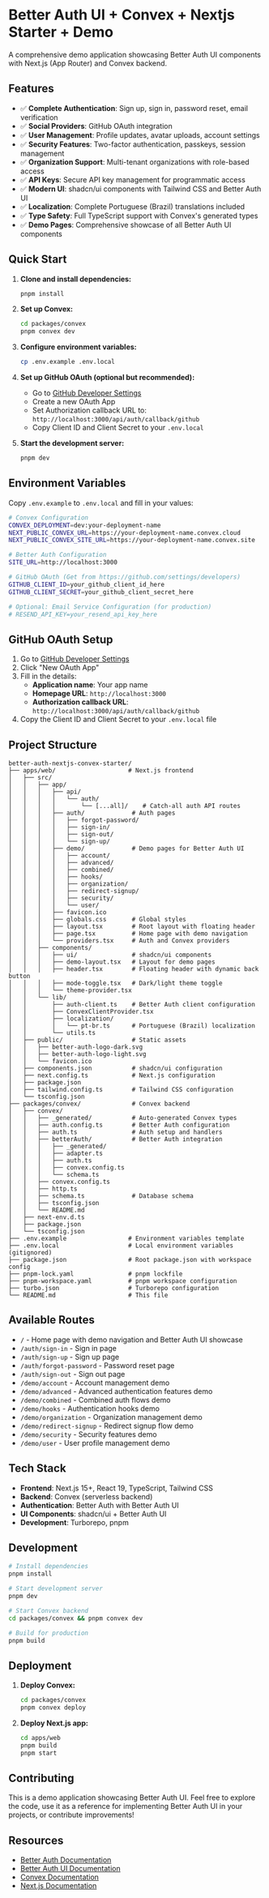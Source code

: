 # Better Auth UI + Convex + Nextjs Starter + Demo

A comprehensive demo application showcasing Better Auth UI components with Next.js (App Router) and Convex backend.

## Features

- ✅ **Complete Authentication**: Sign up, sign in, password reset, email verification
- ✅ **Social Providers**: GitHub OAuth integration
- ✅ **User Management**: Profile updates, avatar uploads, account settings
- ✅ **Security Features**: Two-factor authentication, passkeys, session management
- ✅ **Organization Support**: Multi-tenant organizations with role-based access
- ✅ **API Keys**: Secure API key management for programmatic access
- ✅ **Modern UI**: shadcn/ui components with Tailwind CSS and Better Auth UI
- ✅ **Localization**: Complete Portuguese (Brazil) translations included
- ✅ **Type Safety**: Full TypeScript support with Convex's generated types
- ✅ **Demo Pages**: Comprehensive showcase of all Better Auth UI components

## Quick Start

1. **Clone and install dependencies:**
   ```bash
   pnpm install
   ```

2. **Set up Convex:**
   ```bash
   cd packages/convex
   pnpm convex dev
   ```

3. **Configure environment variables:**
   ```bash
   cp .env.example .env.local
   ```

4. **Set up GitHub OAuth (optional but recommended):**
   - Go to [GitHub Developer Settings](https://github.com/settings/developers)
   - Create a new OAuth App
   - Set Authorization callback URL to: `http://localhost:3000/api/auth/callback/github`
   - Copy Client ID and Client Secret to your `.env.local`

5. **Start the development server:**
   ```bash
   pnpm dev
   ```

## Environment Variables

Copy `.env.example` to `.env.local` and fill in your values:

```bash
# Convex Configuration
CONVEX_DEPLOYMENT=dev:your-deployment-name
NEXT_PUBLIC_CONVEX_URL=https://your-deployment-name.convex.cloud
NEXT_PUBLIC_CONVEX_SITE_URL=https://your-deployment-name.convex.site

# Better Auth Configuration
SITE_URL=http://localhost:3000

# GitHub OAuth (Get from https://github.com/settings/developers)
GITHUB_CLIENT_ID=your_github_client_id_here
GITHUB_CLIENT_SECRET=your_github_client_secret_here

# Optional: Email Service Configuration (for production)
# RESEND_API_KEY=your_resend_api_key_here
```

## GitHub OAuth Setup

1. Go to [GitHub Developer Settings](https://github.com/settings/developers)
2. Click "New OAuth App"
3. Fill in the details:
   - **Application name**: Your app name
   - **Homepage URL**: `http://localhost:3000`
   - **Authorization callback URL**: `http://localhost:3000/api/auth/callback/github`
4. Copy the Client ID and Client Secret to your `.env.local` file

## Project Structure

```
better-auth-nextjs-convex-starter/
├── apps/web/                    # Next.js frontend
│   ├── src/
│   │   ├── app/
│   │   │   ├── api/
│   │   │   │   └── auth/
│   │   │   │       └── [...all]/    # Catch-all auth API routes
│   │   │   ├── auth/             # Auth pages
│   │   │   │   ├── forgot-password/
│   │   │   │   ├── sign-in/
│   │   │   │   ├── sign-out/
│   │   │   │   └── sign-up/
│   │   │   ├── demo/             # Demo pages for Better Auth UI
│   │   │   │   ├── account/
│   │   │   │   ├── advanced/
│   │   │   │   ├── combined/
│   │   │   │   ├── hooks/
│   │   │   │   ├── organization/
│   │   │   │   ├── redirect-signup/
│   │   │   │   ├── security/
│   │   │   │   └── user/
│   │   │   ├── favicon.ico
│   │   │   ├── globals.css       # Global styles
│   │   │   ├── layout.tsx        # Root layout with floating header
│   │   │   ├── page.tsx          # Home page with demo navigation
│   │   │   └── providers.tsx     # Auth and Convex providers
│   │   ├── components/
│   │   │   ├── ui/               # shadcn/ui components
│   │   │   ├── demo-layout.tsx   # Layout for demo pages
│   │   │   ├── header.tsx        # Floating header with dynamic back button
│   │   │   ├── mode-toggle.tsx   # Dark/light theme toggle
│   │   │   └── theme-provider.tsx
│   │   └── lib/
│   │       ├── auth-client.ts    # Better Auth client configuration
│   │       ├── ConvexClientProvider.tsx
│   │       ├── localization/
│   │       │   └── pt-br.ts      # Portuguese (Brazil) localization
│   │       └── utils.ts
│   ├── public/                   # Static assets
│   │   ├── better-auth-logo-dark.svg
│   │   ├── better-auth-logo-light.svg
│   │   └── favicon.ico
│   ├── components.json           # shadcn/ui configuration
│   ├── next.config.ts            # Next.js configuration
│   ├── package.json
│   ├── tailwind.config.ts        # Tailwind CSS configuration
│   └── tsconfig.json
├── packages/convex/              # Convex backend
│   ├── convex/
│   │   ├── _generated/           # Auto-generated Convex types
│   │   ├── auth.config.ts        # Better Auth configuration
│   │   ├── auth.ts               # Auth setup and handlers
│   │   ├── betterAuth/           # Better Auth integration
│   │   │   ├── _generated/
│   │   │   ├── adapter.ts
│   │   │   ├── auth.ts
│   │   │   ├── convex.config.ts
│   │   │   └── schema.ts
│   │   ├── convex.config.ts
│   │   ├── http.ts
│   │   ├── schema.ts             # Database schema
│   │   ├── tsconfig.json
│   │   └── README.md
│   ├── next-env.d.ts
│   ├── package.json
│   └── tsconfig.json
├── .env.example                 # Environment variables template
├── .env.local                   # Local environment variables (gitignored)
├── package.json                 # Root package.json with workspace config
├── pnpm-lock.yaml               # pnpm lockfile
├── pnpm-workspace.yaml          # pnpm workspace configuration
├── turbo.json                   # Turborepo configuration
└── README.md                    # This file
```

## Available Routes

- `/` - Home page with demo navigation and Better Auth UI showcase
- `/auth/sign-in` - Sign in page
- `/auth/sign-up` - Sign up page
- `/auth/forgot-password` - Password reset page
- `/auth/sign-out` - Sign out page
- `/demo/account` - Account management demo
- `/demo/advanced` - Advanced authentication features demo
- `/demo/combined` - Combined auth flows demo
- `/demo/hooks` - Authentication hooks demo
- `/demo/organization` - Organization management demo
- `/demo/redirect-signup` - Redirect signup flow demo
- `/demo/security` - Security features demo
- `/demo/user` - User profile management demo

## Tech Stack

- **Frontend**: Next.js 15+, React 19, TypeScript, Tailwind CSS
- **Backend**: Convex (serverless backend)
- **Authentication**: Better Auth with Better Auth UI
- **UI Components**: shadcn/ui + Better Auth UI
- **Development**: Turborepo, pnpm

## Development

```bash
# Install dependencies
pnpm install

# Start development server
pnpm dev

# Start Convex backend
cd packages/convex && pnpm convex dev

# Build for production
pnpm build
```

## Deployment

1. **Deploy Convex:**
   ```bash
   cd packages/convex
   pnpm convex deploy
   ```

2. **Deploy Next.js app:**
   ```bash
   cd apps/web
   pnpm build
   pnpm start
   ```

## Contributing

This is a demo application showcasing Better Auth UI. Feel free to explore the code, use it as a reference for implementing Better Auth UI in your projects, or contribute improvements!

## Resources

- [Better Auth Documentation](https://www.better-auth.com/docs)
- [Better Auth UI Documentation](https://better-auth-ui.com)
- [Convex Documentation](https://docs.convex.dev)
- [Next.js Documentation](https://nextjs.org/docs)
